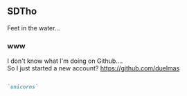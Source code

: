 ## SDTho

Feet in the water...

### www

I don't know what I'm doing on Github....<br>
So I just started a new account?
<a href="https://github.com/duelmas">https://github.com/duelmas</a>


```markdown

`unicorns`

```
